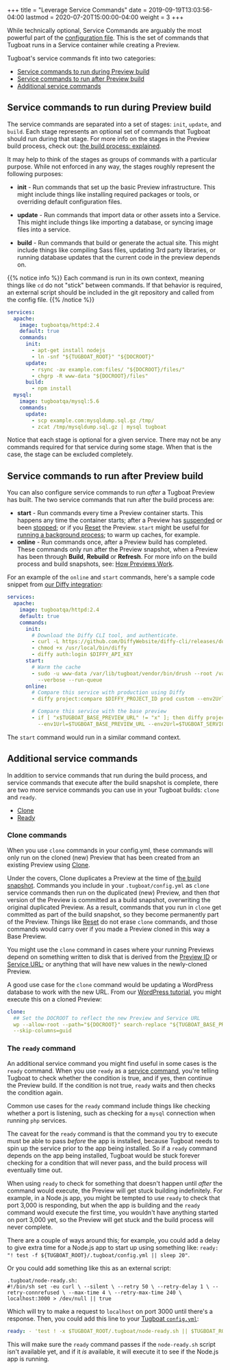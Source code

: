 +++
title = "Leverage Service Commands"
date = 2019-09-19T13:03:56-04:00
lastmod = 2020-07-20T15:00:00-04:00
weight = 3
+++

While technically optional, Service Commands are arguably the most powerful part of the
[configuration file](/setting-up-tugboat/create-a-tugboat-config-file/). This is the set of commands that Tugboat runs
in a Service container while creating a Preview.

Tugboat's service commands fit into two categories:

- [Service commands to run during Preview build](#service-commands-to-run-during-preview-build)
- [Service commands to run after Preview build](#service-commands-to-run-after-preview-build)
- [Additional service commands](#additional-service-commands)

## Service commands to run during Preview build

The service commands are separated into a set of stages: `init`, `update`, and `build`. Each stage represents an
optional set of commands that Tugboat should run during that stage. For more info on the stages in the Preview build
process, check out:
[the build process: explained](/building-a-preview/preview-deep-dive/how-previews-work/#the-build-process-explained).

It may help to think of the stages as groups of commands with a particular purpose. While not enforced in any way, the
stages roughly represent the following purposes:

- **init** - Run commands that set up the basic Preview infrastructure. This might include things like installing
  required packages or tools, or overriding default configuration files.

- **update** - Run commands that import data or other assets into a Service. This might include things like importing a
  database, or syncing image files into a service.

- **build** - Run commands that build or generate the actual site. This might include things like compiling Sass files,
  updating 3rd party libraries, or running database updates that the current code in the preview depends on.

{{% notice info %}} Each command is run in its own context, meaning things like `cd` do not "stick" between commands. If
that behavior is required, an external script should be included in the git repository and called from the config file.
{{% /notice %}}

```yaml
services:
  apache:
    image: tugboatqa/httpd:2.4
    default: true
    commands:
      init:
        - apt-get install nodejs
        - ln -snf "${TUGBOAT_ROOT}" "${DOCROOT}"
      update:
        - rsync -av example.com:files/ "${DOCROOT}/files/"
        - chgrp -R www-data "${DOCROOT}/files"
      build:
        - npm install
  mysql:
    image: tugboatqa/mysql:5.6
    commands:
      update:
        - scp example.com:mysqldump.sql.gz /tmp/
        - zcat /tmp/mysqldump.sql.gz | mysql tugboat
```

Notice that each stage is optional for a given service. There may not be any commands required for that service during
some stage. When that is the case, the stage can be excluded completely.

## Service commands to run after Preview build

You can also configure service commands to run _after_ a Tugboat Preview has built. The two service commands that run
after the build process are:

- **start** - Run commands every time a Preview container starts. This happens any time the container starts; after a
  Preview has [suspended](/building-a-preview/preview-deep-dive/how-previews-work#status-message) or been
  [stopped](/building-a-preview/administer-previews/change-preview-states#start-stop); or if you
  [Reset](/building-a-preview/administer-previews/change-preview-states#reset) the Preview. `start` might be useful for
  [running a background process](../running-a-background-process/); to warm up caches, for example.
- **online** - Run commands once, after a Preview build has completed. These commands only run after the Preview
  snapshot, when a Preview has been through **Build**, **Rebuild** or **Refresh**. For more info on the build process
  and build snapshots, see: [How Previews Work](/building-a-preview/preview-deep-dive/how-previews-work/).

For an example of the `online` and `start` commands, here's a sample code snippet from
[our Diffy integration](/starter-configs/code-snippets/diffy-integration/):

```yaml
services:
  apache:
    image: tugboatqa/httpd:2.4
    default: true
    commands:
      init:
        # Download the Diffy CLI tool, and authenticate.
        - curl -L https://github.com/DiffyWebsite/diffy-cli/releases/download/0.1.2/diffy.phar -o /usr/local/bin/diffy
        - chmod +x /usr/local/bin/diffy
        - diffy auth:login $DIFFY_API_KEY
      start:
        # Warm the cache
        - sudo -u www-data /var/lib/tugboat/vendor/bin/drush --root /var/lib/tugboat/web warmer:enqueue -l localhost
          --verbose --run-queue
      online:
        # Compare this service with production using Diffy
        - diffy project:compare $DIFFY_PROJECT_ID prod custom --env2Url=$TUGBOAT_SERVICE_URL

        # Compare this service with the base preview
        - if [ "x$TUGBOAT_BASE_PREVIEW_URL" != "x" ]; then diffy project:compare $DIFFY_PROJECT_ID custom custom
          --env1Url=$TUGBOAT_BASE_PREVIEW_URL --env2Url=$TUGBOAT_SERVICE_URL; fi
```

The `start` command would run in a similar command context.

## Additional service commands

In addition to service commands that run during the build process, and service commands that execute after the build
snapshot is complete, there are two more service commands you can use in your Tugboat builds: `clone` and `ready`.

- [Clone](#clone-commands)
- [Ready](#the-ready-command)

### Clone commands

When you use `clone` commands in your config.yml, these commands will only run on the cloned (new) Preview that has been
created from an existing Preview using
[Clone](/building-a-preview/administer-previews/build-previews/#duplicate-a-preview).

Under the covers, Clone duplicates a Preview at the time of
[the build snapshot](/building-a-preview/preview-deep-dive/how-previews-work/#the-build-snapshot). Commands you include
in your `.tugboat/config.yml` as `clone` service commands then run on the duplicated (new) Preview, and then _that_
version of the Preview is committed as a build snapshot, overwriting the original duplicated Preview. As a result,
commands that you run in `clone` get committed as part of the build snapshot, so they become permanently part of the
Preview. Things like [Reset](/building-a-preview/administer-previews/change-preview-states/#reset) do not erase `clone`
commands, and those commands would carry over if you made a Preview cloned in this way a Base Preview.

You might use the `clone` command in cases where your running Previews depend on something written to disk that is
derived from the [Preview ID](/faq/find-tugboat-ids/) or [Service URL](reference/environment-variables/); or anything that will have new values in the
newly-cloned Preview.

A good use case for the `clone` command would be updating a WordPress database to work with the new URL. From our
[WordPress tutorial](/starter-configs/tutorials/wordpress/), you might execute this on a cloned Preview:

```yaml
clone:
  ## Set the DOCROOT to reflect the new Preview and Service URL
  wp --allow-root --path="${DOCROOT}" search-replace "${TUGBOAT_BASE_PREVIEW_URL_HOST}" "${TUGBOAT_SERVICE_URL_HOST}"
  --skip-columns=guid
```

### The `ready` command

An additional service command you might find useful in some cases is the `ready` command. When you use `ready` as a
[service command](../leverage-service-commands/), you're telling Tugboat to check whether the condition is true, and if
yes, then continue the Preview build. If the condition is not true, `ready` waits and then checks the condition again.

Common use cases for the `ready` command include things like checking whether a port is listening, such as checking for
a `mysql` connection when running `php` services.

The caveat for the `ready` command is that the command you try to execute must be able to pass _before_ the app is
installed, because Tugboat needs to spin up the service prior to the app being installed. So if a `ready` command
depends on the app being installed, Tugboat would be stuck forever checking for a condition that will never pass, and
the build process will eventually time out.

When using `ready` to check for something that doesn't happen until _after_ the command would execute, the Preview will
get stuck building indefinitely. For example, in a Node.js app, you might be tempted to use `ready` to check that port
3,000 is responding, but when the app is building and the `ready` command would execute the first time, you wouldn't
have anything started on port 3,000 yet, so the Preview will get stuck and the build process will never complete.

There are a couple of ways around this; for example, you could add a delay to give extra time for a Node.js app to start
up using something like: `ready: "! test -f ${TUGBOAT_ROOT}/.tugboat/config.yml || sleep 20"`.

Or you could add something like this as an external script:

```
.tugboat/node-ready.sh:
#!/bin/sh set -eu curl \ --silent \ --retry 50 \ --retry-delay 1 \ --retry-connrefused \ --max-time 4 \ --retry-max-time 240 \ localhost:3000 > /dev/null || true
```

Which will try to make a request to `localhost` on port 3000 until there's a response. Then, you could add this line to
your [Tugboat `config.yml`](/setting-up-tugboat/create-a-tugboat-config-file/):

```yaml
ready: - 'test ! -x $TUGBOAT_ROOT/.tugboat/node-ready.sh || $TUGBOAT_ROOT/.tugboat/node-ready.sh'
```

This will make sure the `ready` command passes if the `node-ready.sh` script isn't available yet, and if it _is_
available, it will execute it to see if the Node.js app is running.
